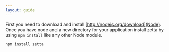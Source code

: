 ```yaml
---
layout: guide
---
```


First you need to download and install [http://nodejs.org/download](Node). Once you have node and a new directory for your application install zetta by using `npm install` like any other Node module.

`npm install zetta`

